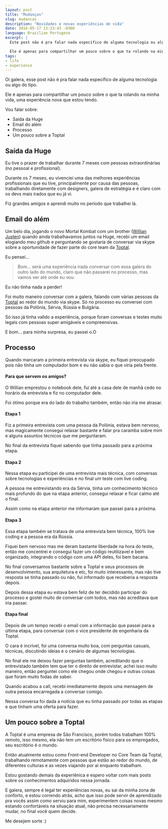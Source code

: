 ```yaml
---
layout: post
title: "Mudanças"
slug: mudancas
description: "Novidades e novas experiências de vida"
date: 2016-05-17 13:23:43 -0300
language: Brazilian Portugese
excerpt: |
  Este post não é pra falar nada específico de alguma tecnologia ou algo do tipo. 

  Ele é apenas para compartilhar um pouco sobre o que ta rolando na minha vida, uma experiência nova que estou tendo.
tags:
- life
- experience
---
```


Oi galera, esse post não é pra falar nada específico de alguma tecnologia ou algo do tipo. 

Ele é apenas para compartilhar um pouco sobre o que ta rolando na minha vida, uma experiência nova que estou tendo.

Vou falar sobre:

- Saída da Huge
- Email do além
- Processo
- Um pouco sobre a Toptal

## Saída da Huge

Eu tive o prazer de trabalhar durante 7 meses com pessoas extraordinárias (no pessoal e profissional).

Durante os 7 meses, eu vivenciei uma das melhores experiências profissionais que eu tive, principalmente por causa das pessoas, trabalhando diretamente com designers, galera de estratégia e é claro com os devs mais irados que eu já vi.

Fiz grandes amigos e aprendi muito no período que trabalhei lá.

## Email do além

Um belo dia, jogando o novo Mortal Kombat com um brother ([Willian Justen](https://twitter.com/Willian_justen)) quando ainda trabalhavamos juntos na Huge, recebi um email elogiando meu github e perguntando se gostaria de conversar via skype sobre a oportunidade de fazer parte do core team da [Toptal](https://www.toptal.com/).

Eu pensei...

> Bom... será uma experiência irada conversar com essa galera do outro lado do mundo, claro que não passarei no processo, mas vamos ver até onde eu vou.

Eu não tinha nada a perder!

Foi muito maneiro conversar com a galera, falando com várias pessoas da [Toptal](https://www.toptal.com/) ao redor do mundo via skype.
Só no processo eu conversei com pessoas da Polônia, Sérvia, Rússia e Bulgária.

Só isso já tinha valido a experiência, porque foram conversas e testes muito legais com pessoas super amigáveis e compreensivas.

E bom... para minha surpresa, eu passei o.O

## Processo

Quando marcaram a primeira entrevista via skype, eu fiquei preocupado pois não tinha um computador bom e eu não sabia o que viria pela frente.

#### Para que servem os amigos? 
O Willian emprestou o notebook dele, fui até a casa dele de manhã cedo no horário da entrevista e fiz no computador dele.

Foi ótimo porque era do lado do trabalho também, então não iria me atrasar.

#### Etapa 1
Fiz a primeira entrevista com uma pessoa da Polônia, estava bem nervoso, mas magicamente consegui relaxar bastante e falar pra caramba sobre mim e alguns assuntos técnicos que me perguntaram.

No final da entrevista fiquei sabendo que tinha passado para a próxima etapa.

#### Etapa 2

Nessa etapa eu participei de uma entrevista mais técnica, com conversas sobre tecnologias e experiências e no final um teste com live coding.

A pessoa me entrevistando era da Sérvia, tinha um conhecimento técnico mais profundo do que na etapa anterior, consegui relaxar e ficar calmo até o final. 

Assim como na etapa anterior me informaram que passei para a próxima.

#### Etapa 3

Essa etapa também se tratava de uma entrevista bem técnica, 100% live coding e a pessoa era da Rússia.

Fiquei bem nervoso mas me deram bastante liberdade na hora do teste, então me concentrei e consegui fazer um código reutilizavel e bem organizado, integrando o código com uma API deles, foi bem bacana.

No final conversamos bastante sobre a Toptal e seus processos de desenvolvimento, sua arquitetura e etc, foi muito interessante, mas não tive resposta se tinha passado ou não, fui informado que receberia a resposta depois.

Depois dessa etapa eu estava bem feliz de ter decidido participar do processo e gostei muito de conversar com todos, mas não acreditava que iria passar.

#### Etapa final

Depois de um tempo recebi o email com a informação que passei para a última etapa, para conversar com o vice presidente de engenharia da Toptal.

O cara é incrível, foi uma conversa muito boa, com perguntas casuais, técnicas, discutindo ideias e o cenário de algumas tecnologias.

No final ele me deixou fazer perguntas também, acreditando que o entrevistado também tem que ter o direito de entrevistar, achei isso muito maneiro, então perguntei como ele chegou onde chegou e outras coisas que foram muito fodas de saber.

Quando acabou a call, recebi imediatamente depois uma mensagem de outra pessoa encarregada a conversar comigo.

Nessa conversa foi dada a notícia que eu tinha passado por todas as etapas e que tinham uma oferta para fazer.

## Um pouco sobre a Toptal

A Toptal é uma empresa de São Francisco, porém todos trabalham 100% remoto, isso mesmo, ela não tem um escritório físico para os empregados, seu escritório é o mundo.

Então atualmente estou como Front-end Developer no Core Team da Toptal, trabalhando remotamente com pessoas que estão ao redor do mundo, de diferentes culturas e as vezes viajando por ai enquanto trabalham.

Estou gostando demais da experiênica e espero voltar com mais posts sobre os conhecimentos adquiridos nessa jornada.

E galera, sempre é legal ter experiências novas, eu sai da minha zona de conforto, e estou correndo atrás, acho que isso pode servir de aprendizado pra vocês assim como serviu para mim, experimentem coisas novas mesmo estando confortáveis na situação atual, não precisa necessariamente mudar, no final você quem decide.

Me desejem sorte :)
